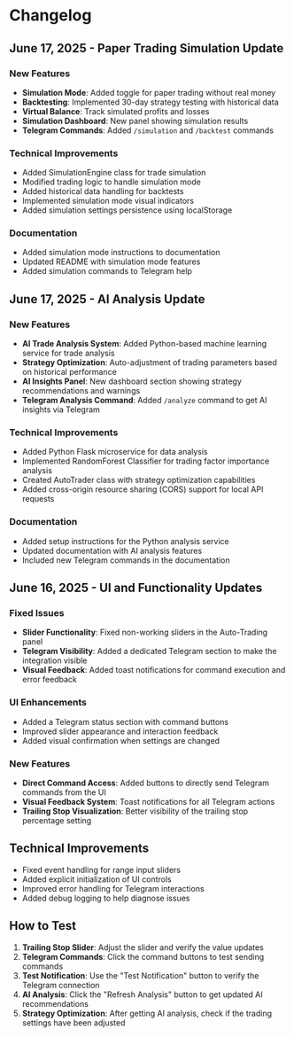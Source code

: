 # Changelog

## June 17, 2025 - Paper Trading Simulation Update

### New Features
- **Simulation Mode**: Added toggle for paper trading without real money
- **Backtesting**: Implemented 30-day strategy testing with historical data
- **Virtual Balance**: Track simulated profits and losses
- **Simulation Dashboard**: New panel showing simulation results
- **Telegram Commands**: Added `/simulation` and `/backtest` commands

### Technical Improvements
- Added SimulationEngine class for trade simulation
- Modified trading logic to handle simulation mode
- Added historical data handling for backtests
- Implemented simulation mode visual indicators
- Added simulation settings persistence using localStorage

### Documentation
- Added simulation mode instructions to documentation
- Updated README with simulation mode features
- Added simulation commands to Telegram help

## June 17, 2025 - AI Analysis Update

### New Features
- **AI Trade Analysis System**: Added Python-based machine learning service for trade analysis
- **Strategy Optimization**: Auto-adjustment of trading parameters based on historical performance
- **AI Insights Panel**: New dashboard section showing strategy recommendations and warnings
- **Telegram Analysis Command**: Added `/analyze` command to get AI insights via Telegram

### Technical Improvements
- Added Python Flask microservice for data analysis
- Implemented RandomForest Classifier for trading factor importance analysis
- Created AutoTrader class with strategy optimization capabilities
- Added cross-origin resource sharing (CORS) support for local API requests

### Documentation
- Added setup instructions for the Python analysis service
- Updated documentation with AI analysis features
- Included new Telegram commands in the documentation

## June 16, 2025 - UI and Functionality Updates

### Fixed Issues
- **Slider Functionality**: Fixed non-working sliders in the Auto-Trading panel
- **Telegram Visibility**: Added a dedicated Telegram section to make the integration visible
- **Visual Feedback**: Added toast notifications for command execution and error feedback

### UI Enhancements
- Added a Telegram status section with command buttons
- Improved slider appearance and interaction feedback
- Added visual confirmation when settings are changed

### New Features
- **Direct Command Access**: Added buttons to directly send Telegram commands from the UI
- **Visual Feedback System**: Toast notifications for all Telegram actions
- **Trailing Stop Visualization**: Better visibility of the trailing stop percentage setting

## Technical Improvements
- Fixed event handling for range input sliders
- Added explicit initialization of UI controls
- Improved error handling for Telegram interactions
- Added debug logging to help diagnose issues

## How to Test
1. **Trailing Stop Slider**: Adjust the slider and verify the value updates
2. **Telegram Commands**: Click the command buttons to test sending commands
3. **Test Notification**: Use the "Test Notification" button to verify the Telegram connection
4. **AI Analysis**: Click the "Refresh Analysis" button to get updated AI recommendations
5. **Strategy Optimization**: After getting AI analysis, check if the trading settings have been adjusted
